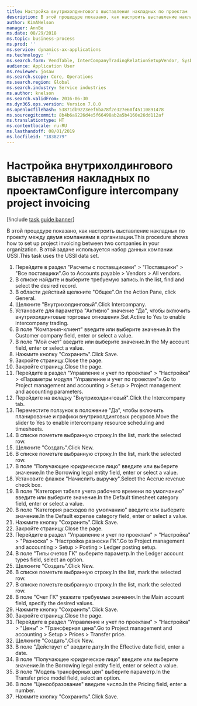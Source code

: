 ```yaml
---
title: Настройка внутрихолдингового выставления накладных по проектам
description: В этой процедуре показано, как настроить выставление накладных по проекту между двумя компаниями в организации.
author: KimANelson
manager: AnnBe
ms.date: 08/29/2018
ms.topic: business-process
ms.prod: ''
ms.service: dynamics-ax-applications
ms.technology: ''
ms.search.form: VendTable, InterCompanyTradingRelationSetupVendor, SysDataAreaSelectLookup, ProjParameters, ProjPosting, ProjTransferPrice
audience: Application User
ms.reviewer: josaw
ms.search.scope: Core, Operations
ms.search.region: Global
ms.search.industry: Service industries
ms.author: knelson
ms.search.validFrom: 2016-06-30
ms.dyn365.ops.version: Version 7.0.0
ms.openlocfilehash: 53871db9223eef6ba78f2e327e60f45110891478
ms.sourcegitcommit: 8b4b6a9226d4e5f66498ab2a5b4160e26dd112af
ms.translationtype: HT
ms.contentlocale: ru-RU
ms.lasthandoff: 08/01/2019
ms.locfileid: "1838279"
---
```

# <a name="configure-intercompany-project-invoicing"></a><span data-ttu-id="3e73c-103">Настройка внутрихолдингового выставления накладных по проектам</span><span class="sxs-lookup"><span data-stu-id="3e73c-103">Configure intercompany project invoicing</span></span>

[!include [task guide banner](../../includes/task-guide-banner.md)]

<span data-ttu-id="3e73c-104">В этой процедуре показано, как настроить выставление накладных по проекту между двумя компаниями в организации.</span><span class="sxs-lookup"><span data-stu-id="3e73c-104">This procedure shows how to set up project invoicing between two companies in your organization.</span></span> <span data-ttu-id="3e73c-105">В этой задаче используется набор данных компании USSI.</span><span class="sxs-lookup"><span data-stu-id="3e73c-105">This task uses the USSI data set.</span></span>

1. <span data-ttu-id="3e73c-106">Перейдите в раздел "Расчеты с поставщиками" > "Поставщики" > "Все поставщики".</span><span class="sxs-lookup"><span data-stu-id="3e73c-106">Go to Accounts payable > Vendors > All vendors.</span></span>
2. <span data-ttu-id="3e73c-107">В списке найдите и выберите требуемую запись.</span><span class="sxs-lookup"><span data-stu-id="3e73c-107">In the list, find and select the desired record.</span></span>
3. <span data-ttu-id="3e73c-108">В области действий щелкните "Общее".</span><span class="sxs-lookup"><span data-stu-id="3e73c-108">On the Action Pane, click General.</span></span>
4. <span data-ttu-id="3e73c-109">Щелкните "Внутрихолдинговый".</span><span class="sxs-lookup"><span data-stu-id="3e73c-109">Click Intercompany.</span></span>
5. <span data-ttu-id="3e73c-110">Установите для параметра "Активно" значение "Да", чтобы включить внутрихолдинговые торговые отношения.</span><span class="sxs-lookup"><span data-stu-id="3e73c-110">Set Active to Yes to enable intercompany trading.</span></span>
6. <span data-ttu-id="3e73c-111">В поле "Компания-клиент" введите или выберите значение.</span><span class="sxs-lookup"><span data-stu-id="3e73c-111">In the Customer company field, enter or select a value.</span></span>
7. <span data-ttu-id="3e73c-112">В поле "Мой счет" введите или выберите значение.</span><span class="sxs-lookup"><span data-stu-id="3e73c-112">In the My account field, enter or select a value.</span></span>
8. <span data-ttu-id="3e73c-113">Нажмите кнопку "Сохранить".</span><span class="sxs-lookup"><span data-stu-id="3e73c-113">Click Save.</span></span>
9. <span data-ttu-id="3e73c-114">Закройте страницу.</span><span class="sxs-lookup"><span data-stu-id="3e73c-114">Close the page.</span></span>
10. <span data-ttu-id="3e73c-115">Закройте страницу.</span><span class="sxs-lookup"><span data-stu-id="3e73c-115">Close the page.</span></span>
11. <span data-ttu-id="3e73c-116">Перейдите в раздел "Управление и учет по проектам" > "Настройка" > «Параметры модуля "Управление и учет по проектам"».</span><span class="sxs-lookup"><span data-stu-id="3e73c-116">Go to Project management and accounting > Setup > Project management and accounting parameters.</span></span>
12. <span data-ttu-id="3e73c-117">Перейдите на вкладку "Внутрихолдинговый".</span><span class="sxs-lookup"><span data-stu-id="3e73c-117">Click the Intercompany tab.</span></span>
13. <span data-ttu-id="3e73c-118">Переместите ползунок в положение "Да", чтобы включить планирование и графики внутрихолдинговых ресурсов.</span><span class="sxs-lookup"><span data-stu-id="3e73c-118">Move the slider to Yes to enable intercompany resource scheduling and timesheets.</span></span>
14. <span data-ttu-id="3e73c-119">В списке пометьте выбранную строку.</span><span class="sxs-lookup"><span data-stu-id="3e73c-119">In the list, mark the selected row.</span></span>
15. <span data-ttu-id="3e73c-120">Щелкните "Создать".</span><span class="sxs-lookup"><span data-stu-id="3e73c-120">Click New.</span></span>
16. <span data-ttu-id="3e73c-121">В списке пометьте выбранную строку.</span><span class="sxs-lookup"><span data-stu-id="3e73c-121">In the list, mark the selected row.</span></span>
17. <span data-ttu-id="3e73c-122">В поле "Получающее юридическое лицо" введите или выберите значение.</span><span class="sxs-lookup"><span data-stu-id="3e73c-122">In the Borrowing legal entity field, enter or select a value.</span></span>
18. <span data-ttu-id="3e73c-123">Установите флажок "Начислить выручку".</span><span class="sxs-lookup"><span data-stu-id="3e73c-123">Select the Accrue revenue check box.</span></span>
19. <span data-ttu-id="3e73c-124">В поле "Категория табеля учета рабочего времени по умолчанию" введите или выберите значение.</span><span class="sxs-lookup"><span data-stu-id="3e73c-124">In the Default timesheet category field, enter or select a value.</span></span>
20. <span data-ttu-id="3e73c-125">В поле "Категория расходов по умолчанию" введите или выберите значение.</span><span class="sxs-lookup"><span data-stu-id="3e73c-125">In the Default expense category field, enter or select a value.</span></span>
21. <span data-ttu-id="3e73c-126">Нажмите кнопку "Сохранить".</span><span class="sxs-lookup"><span data-stu-id="3e73c-126">Click Save.</span></span>
22. <span data-ttu-id="3e73c-127">Закройте страницу.</span><span class="sxs-lookup"><span data-stu-id="3e73c-127">Close the page.</span></span>
23. <span data-ttu-id="3e73c-128">Перейдите в раздел "Управление и учет по проектам" > "Настройка" > "Разноска" > "Настройка разноски ГК".</span><span class="sxs-lookup"><span data-stu-id="3e73c-128">Go to Project management and accounting > Setup > Posting > Ledger posting setup.</span></span>
24. <span data-ttu-id="3e73c-129">В поле "Типы счетов ГК" выберите параметр.</span><span class="sxs-lookup"><span data-stu-id="3e73c-129">In the Ledger account types field, select an option.</span></span>
25. <span data-ttu-id="3e73c-130">Щелкните "Создать".</span><span class="sxs-lookup"><span data-stu-id="3e73c-130">Click New.</span></span>
26. <span data-ttu-id="3e73c-131">В списке пометьте выбранную строку.</span><span class="sxs-lookup"><span data-stu-id="3e73c-131">In the list, mark the selected row.</span></span>
27. <span data-ttu-id="3e73c-132">В списке пометьте выбранную строку.</span><span class="sxs-lookup"><span data-stu-id="3e73c-132">In the list, mark the selected row.</span></span>
28. <span data-ttu-id="3e73c-133">В поле "Счет ГК" укажите требуемые значения.</span><span class="sxs-lookup"><span data-stu-id="3e73c-133">In the Main account field, specify the desired values.</span></span>
29. <span data-ttu-id="3e73c-134">Нажмите кнопку "Сохранить".</span><span class="sxs-lookup"><span data-stu-id="3e73c-134">Click Save.</span></span>
30. <span data-ttu-id="3e73c-135">Закройте страницу.</span><span class="sxs-lookup"><span data-stu-id="3e73c-135">Close the page.</span></span>
31. <span data-ttu-id="3e73c-136">Перейдите в раздел "Управление и учет по проектам" > "Настройка" > "Цены" > "Трансферная цена".</span><span class="sxs-lookup"><span data-stu-id="3e73c-136">Go to Project management and accounting > Setup > Prices > Transfer price.</span></span>
32. <span data-ttu-id="3e73c-137">Щелкните "Создать".</span><span class="sxs-lookup"><span data-stu-id="3e73c-137">Click New.</span></span>
33. <span data-ttu-id="3e73c-138">В поле "Действует с" введите дату.</span><span class="sxs-lookup"><span data-stu-id="3e73c-138">In the Effective date field, enter a date.</span></span>
34. <span data-ttu-id="3e73c-139">В поле "Получающее юридическое лицо" введите или выберите значение.</span><span class="sxs-lookup"><span data-stu-id="3e73c-139">In the Borrowing legal entity field, enter or select a value.</span></span>
35. <span data-ttu-id="3e73c-140">В поле "Модель трансферных цен" выберите параметр.</span><span class="sxs-lookup"><span data-stu-id="3e73c-140">In the Transfer price model field, select an option.</span></span>
36. <span data-ttu-id="3e73c-141">В поле "Ценообразование" введите число.</span><span class="sxs-lookup"><span data-stu-id="3e73c-141">In the Pricing field, enter a number.</span></span>
37. <span data-ttu-id="3e73c-142">Нажмите кнопку "Сохранить".</span><span class="sxs-lookup"><span data-stu-id="3e73c-142">Click Save.</span></span>


